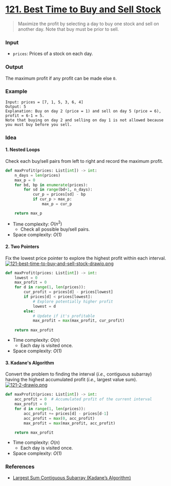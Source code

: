 # [121. Best Time to Buy and Sell Stock](https://leetcode.com/problems/best-time-to-buy-and-sell-stock/)
> Maximize the profit by selecting a day to buy one stock and sell on another day. Note that buy must be prior to sell.
### Input
* `prices`: Prices of a stock on each day.
### Output
The maximum profit if any profit can be made else `0`.
### Example
```
Input: prices = [7, 1, 5, 3, 6, 4]
Output: 5
Explanation: Buy on day 2 (price = 1) and sell on day 5 (price = 6), profit = 6-1 = 5.
Note that buying on day 2 and selling on day 1 is not allowed because you must buy before you sell.
```
### Idea
#### 1. Nested Loops
Check each buy/sell pairs from left to right and record the maximum profit.
```python
def maxProfit(prices: List[int]) -> int:
    n_days = len(prices)
    max_p = 0 
    for bd, bp in enumerate(prices):
        for sd in range(bd+1, n_days):
            cur_p = prices[sd] - bp
            if cur_p > max_p:
                max_p = cur_p

    return max_p
```
* Time complexity: $O(n^2)$
	* Check all possible buy/sell pairs.
* Space complexity: $O(1)$
#### 2. Two Pointers
Fix the lowest price pointer to explore the highest profit within each interval.<br>
[![121-best-time-to-buy-and-sell-stock-drawio.png](https://i.postimg.cc/CKpJw4gF/121-best-time-to-buy-and-sell-stock-drawio.png)](https://postimg.cc/QFScb1CP)
```python
def maxProfit(prices: List[int]) -> int:
    lowest = 0 
    max_profit = 0
    for d in range(1, len(prices)):
        cur_profit = prices[d] - prices[lowest]
        if prices[d] < prices[lowest]:
            # Explore potentially higher profit
            lowest = d
        else:
            # Update if it's profitable
            max_profit = max(max_profit, cur_profit)
    
    return max_profit
```
* Time complexity: $O(n)$
	* Each day is visited once.
* Space complexity: $O(1)$
#### 3. Kadane's Algorithm
Convert the problem to finding the interval (*i.e.,* contiguous subarray) having the highest accumulated profit (*i.e.,* largest value sum).<br>
[![121-2-drawio.png](https://i.postimg.cc/RV1sFhWH/121-2-drawio.png)](https://postimg.cc/PPxzVtzX)
```python
def maxProfit(prices: List[int]) -> int:
    acc_profit = 0  # Accumulated profit of the current interval
    max_profit = 0
    for d in range(1, len(prices)):
        acc_profit += prices[d] - prices[d-1]
        acc_profit = max(0, acc_profit)
        max_profit = max(max_profit, acc_profit)
    
    return max_profit
```
* Time complexity: $O(n)$
	* Each day is visited once.
* Space complexity: $O(1)$

### References
* [Largest Sum Contiguous Subarray (Kadane’s Algorithm)](https://www.geeksforgeeks.org/largest-sum-contiguous-subarray/)